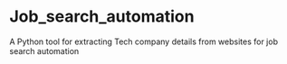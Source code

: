 # Job_search_automation
A Python tool for extracting Tech company details from websites for job search automation
